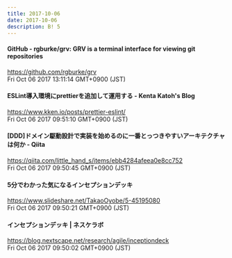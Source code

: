 ```yaml
---
title: 2017-10-06
date: 2017-10-06
description: B! 5
---
```


#### GitHub - rgburke/grv: GRV is a terminal interface for viewing git repositories
https://github.com/rgburke/grv<br>
Fri Oct 06 2017 13:11:14 GMT+0900 (JST)<br>


#### ESLint導入環境にprettierを追加して運用する - Kenta Katoh's Blog
https://www.kken.io/posts/prettier-eslint/<br>
Fri Oct 06 2017 09:51:10 GMT+0900 (JST)<br>


#### [DDD]ドメイン駆動設計で実装を始めるのに一番とっつきやすいアーキテクチャは何か - Qiita
https://qiita.com/little_hand_s/items/ebb4284afeea0e8cc752<br>
Fri Oct 06 2017 09:50:45 GMT+0900 (JST)<br>


#### 5分でわかった気になるインセプションデッキ
https://www.slideshare.net/TakaoOyobe/5-45195080<br>
Fri Oct 06 2017 09:50:21 GMT+0900 (JST)<br>


#### 	インセプションデッキ | ネスケラボ
https://blog.nextscape.net/research/agile/inceptiondeck<br>
Fri Oct 06 2017 09:50:02 GMT+0900 (JST)<br>


